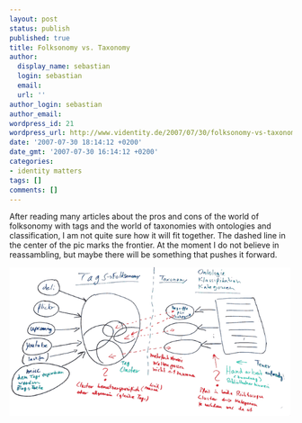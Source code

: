 ```yaml
---
layout: post
status: publish
published: true
title: Folksonomy vs. Taxonomy
author:
  display_name: sebastian
  login: sebastian
  email:
  url: ''
author_login: sebastian
author_email:
wordpress_id: 21
wordpress_url: http://www.videntity.de/2007/07/30/folksonomy-vs-taxonomy/
date: '2007-07-30 18:14:12 +0200'
date_gmt: '2007-07-30 16:14:12 +0200'
categories:
- identity matters
tags: []
comments: []
---
```

After reading  many articles about the pros and cons of the world of folksonomy with tags and the world of taxonomies with ontologies and classification, I am not quite sure how it will fit together. The dashed line in the center of the pic marks the frontier. At the moment I do not believe in reassambling, but maybe there will be something that pushes it forward.

<img src="/images/taxvsfolk.gif" alt="Taxonomy vs Folksonomy" width="500" />
